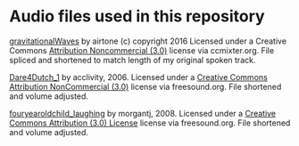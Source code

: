 # Audio files used in this repository


<a href="http://dig.ccmixter.org/files/airtone/55021">gravitationalWaves</a> by airtone (c) copyright 2016 Licensed under a Creative Commons <a href="http://creativecommons.org/licenses/by-nc/3.0/">Attribution Noncommercial  (3.0)</a> license via ccmixter.org. File spliced and shortened to match length of my original spoken track.

[Dare4Dutch_1](http://freesound.org/people/acclivity/sounds/24656/) by acclivity, 2006. Licensed under a [Creative Commons Attribution NonCommercial (3.0)](http://creativecommons.org/licenses/by-nc/3.0/) license via freesound.org. File shortened and volume adjusted.

[fouryearoldchild_laughing](http://freesound.org/people/morgantj/sounds/60157/) by morgantj, 2008. Licensed under a [Creative Commons Attribution (3.0) License](http://creativecommons.org/licenses/by/3.0/) license via freesound.org. File shortened and volume adjusted.


